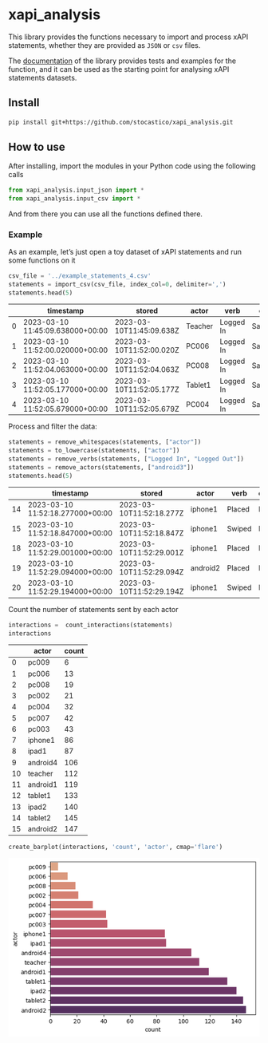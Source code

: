 # xapi_analysis

<!-- WARNING: THIS FILE WAS AUTOGENERATED! DO NOT EDIT!!! -->

This library provides the functions necessary to import and process xAPI
statements, whether they are provided as `JSON` or `csv` files.

The [documentation](https://stocastico.github.io/xapi_analysis/) of the
library provides tests and examples for the function, and it can be used
as the starting point for analysing xAPI statements datasets.

## Install

``` sh
pip install git+https://github.com/stocastico/xapi_analysis.git
```

## How to use

After installing, import the modules in your Python code using the
following calls

``` python
from xapi_analysis.input_json import *
from xapi_analysis.input_csv import *
```

And from there you can use all the functions defined there.

### Example

As an example, let’s just open a toy dataset of xAPI statements and run
some functions on it

``` python
csv_file = '../example_statements_4.csv'
statements = import_csv(csv_file, index_col=0, delimiter=',')
statements.head(5)
```

<div>
<style scoped>
    .dataframe tbody tr th:only-of-type {
        vertical-align: middle;
    }
&#10;    .dataframe tbody tr th {
        vertical-align: top;
    }
&#10;    .dataframe thead th {
        text-align: right;
    }
</style>

|     | timestamp                        | stored                   | actor   | verb      | object     | result              |
|-----|----------------------------------|--------------------------|---------|-----------|------------|---------------------|
| 0   | 2023-03-10 11:45:09.638000+00:00 | 2023-03-10T11:45:09.638Z | Teacher | Logged In | Salesianos | NaN                 |
| 1   | 2023-03-10 11:52:00.020000+00:00 | 2023-03-10T11:52:00.020Z | PC006   | Logged In | Salesianos | NaN                 |
| 2   | 2023-03-10 11:52:04.063000+00:00 | 2023-03-10T11:52:04.063Z | PC008   | Logged In | Salesianos | NaN                 |
| 3   | 2023-03-10 11:52:05.177000+00:00 | 2023-03-10T11:52:05.177Z | Tablet1 | Logged In | Salesianos | {"score":{"raw":0}} |
| 4   | 2023-03-10 11:52:05.679000+00:00 | 2023-03-10T11:52:05.679Z | PC004   | Logged In | Salesianos | NaN                 |

</div>

Process and filter the data:

``` python
statements = remove_whitespaces(statements, ["actor"])
statements = to_lowercase(statements, ["actor"])
statements = remove_verbs(statements, ["Logged In", "Logged Out"])
statements = remove_actors(statements, ["android3"])
statements.head(5)
```

<div>
<style scoped>
    .dataframe tbody tr th:only-of-type {
        vertical-align: middle;
    }
&#10;    .dataframe tbody tr th {
        vertical-align: top;
    }
&#10;    .dataframe thead th {
        text-align: right;
    }
</style>

|     | timestamp                        | stored                   | actor    | verb   | object | result              |
|-----|----------------------------------|--------------------------|----------|--------|--------|---------------------|
| 14  | 2023-03-10 11:52:18.277000+00:00 | 2023-03-10T11:52:18.277Z | iphone1  | Placed | Earth  | {"score":{"raw":0}} |
| 15  | 2023-03-10 11:52:18.847000+00:00 | 2023-03-10T11:52:18.847Z | iphone1  | Swiped | Left   | {"score":{"raw":0}} |
| 18  | 2023-03-10 11:52:29.001000+00:00 | 2023-03-10T11:52:29.001Z | iphone1  | Placed | Earth  | {"score":{"raw":0}} |
| 19  | 2023-03-10 11:52:29.094000+00:00 | 2023-03-10T11:52:29.094Z | android2 | Placed | Earth  | {"score":{"raw":0}} |
| 20  | 2023-03-10 11:52:29.194000+00:00 | 2023-03-10T11:52:29.194Z | iphone1  | Swiped | Right  | {"score":{"raw":0}} |

</div>

Count the number of statements sent by each actor

``` python
interactions =  count_interactions(statements)
interactions
```

<div>
<style scoped>
    .dataframe tbody tr th:only-of-type {
        vertical-align: middle;
    }
&#10;    .dataframe tbody tr th {
        vertical-align: top;
    }
&#10;    .dataframe thead th {
        text-align: right;
    }
</style>

|     | actor    | count |
|-----|----------|-------|
| 0   | pc009    | 6     |
| 1   | pc006    | 13    |
| 2   | pc008    | 19    |
| 3   | pc002    | 21    |
| 4   | pc004    | 32    |
| 5   | pc007    | 42    |
| 6   | pc003    | 43    |
| 7   | iphone1  | 86    |
| 8   | ipad1    | 87    |
| 9   | android4 | 106   |
| 10  | teacher  | 112   |
| 11  | android1 | 119   |
| 12  | tablet1  | 133   |
| 13  | ipad2    | 140   |
| 14  | tablet2  | 145   |
| 15  | android2 | 147   |

</div>

``` python
create_barplot(interactions, 'count', 'actor', cmap='flare')
```

![](index_files/figure-commonmark/cell-6-output-1.png)

